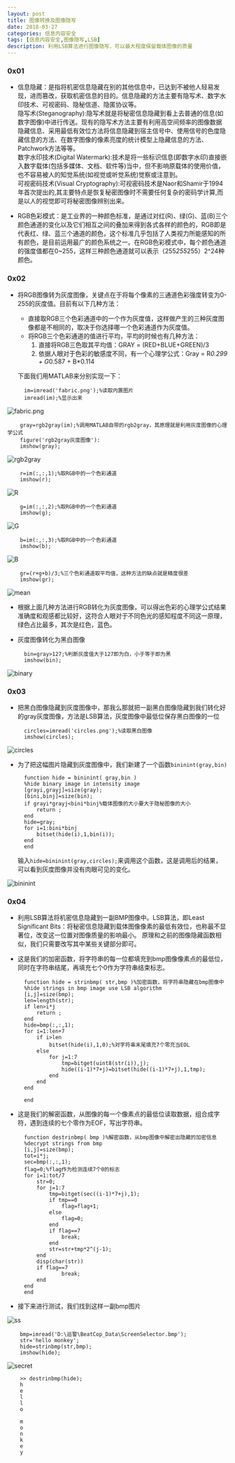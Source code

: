 ```yaml
---
layout: post
title: 图像转换及图像隐写
date: 2018-03-27
categories: 信息内容安全
tags: [信息内容安全,图像隐写,LSB]
description: 利用LSB算法进行图像隐写，可以最大程度保留载体图像的质量
---
```


### 0x01
* 信息隐藏：是指将机密信息隐藏在别的其他信息中，已达到不被他人轻易发现，进而篡改，获取机密信息的目的。信息隐藏的方法主要有隐写术、数字水印技术、可视密码、隐秘信道、隐匿协议等。<br>
隐写术(Steganography):隐写术就是将秘密信息隐藏到看上去普通的信息(如数字图像)中进行传送。现有的隐写术方法主要有利用高空间频率的图像数据隐藏信息、采用最低有效位方法将信息隐藏到宿主信号中、使用信号的色度隐藏信息的方法、在数字图像的像素亮度的统计模型上隐藏信息的方法、Patchwork方法等等。<br>
数字水印技术(Digital Watermark):技术是将一些标识信息(即数字水印)直接嵌入数字载体(包括多媒体、文档、软件等)当中，但不影响原载体的使用价值，也不容易被人的知觉系统(如视觉或听觉系统)觉察或注意到。<br>
可视密码技术(Visual Cryptography):可视密码技术是Naor和Shamir于1994年首次提出的,其主要特点是恢复秘密图像时不需要任何复杂的密码学计算,而是以人的视觉即可将秘密图像辨别出来。

* RGB色彩模式：是工业界的一种颜色标准，是通过对红(R)、绿(G)、蓝(B)三个颜色通道的变化以及它们相互之间的叠加来得到各式各样的颜色的，RGB即是代表红、绿、蓝三个通道的颜色，这个标准几乎包括了人类视力所能感知的所有颜色，是目前运用最广的颜色系统之一。在RGB色彩模式中，每个颜色通道的强度值都在0~255，这样三种颜色通道就可以表示（255*255*255）2^24种颜色。

### 0x02
* 将RGB图像转为灰度图像，关键点在于将每个像素的三通道色彩强度转变为0-255的灰度值。目前有以下几种方法：
    * 直接取RGB三个色彩通道中的一个作为灰度值，这样做产生的三种灰度图像都是不相同的，取决于你选择哪一个色彩通道作为灰度值。
    * 将RGB三个色彩通道的值进行平均，平均的时候也有几种方法：<br>
        1. 直接将RGB三色取其平均值：GRAY = (RED+BLUE+GREEN)/3
        2. 依据人眼对于色彩的敏感度不同，有一个心理学公式：Gray = R*0.299 + G*0.587 + B*0.114<br>
        
    下面我们用MATLAB来分别实现一下：

        im=imread('fabric.png');%读取内置图片
        imread(im);%显示出来

![fabric.png](http://101.132.99.228/post_img/fabric.png)

        gray=rgb2gray(im);%调用MATLAB自带的rgb2gray，其原理就是利用灰度图像的心理学公式
        figure('rgb2gray灰度图像'):
        imshow(gray);
        
![rgb2gray](http://101.132.99.228/post_img/KC00.png)


        r=im(:,:,1);%取RGB中的一个色彩通道
        imshow(r);
        
![R](http://101.132.99.228/post_img/98Y1C9BHY.png)


        g=im(:,:,2);%取RGB中的一个色彩通道
        imshow(g);
        
![G](http://101.132.99.228/post_img/ZM9.png)


        b=im(:,:,3);%取RGB中的一个色彩通道
        imshow(b);
        
![B](http://101.132.99.228/post_img/OR2.png)


        gr=(r+g+b)/3;%三个色彩通道取平均值，这种方法的缺点就是精度很差
        imshow(gr);
        
![mean](http://101.132.99.228/post_img/UC.png)


* 根据上面几种方法进行RGB转化为灰度图像，可以得出色彩的心理学公式结果准确度和观感都比较好，这符合人眼对于不同色光的感知程度不同这一原理，绿色占比最多，其次是红色，蓝色。

* 灰度图像转化为黑白图像

        bin=gray>127;%判断灰度值大于127即为白，小于等于即为黑
        imshow(bin);
        
![binary](http://101.132.99.228/post_img/K8N.png)


### 0x03
* 把黑白图像隐藏到灰度图像中，那我么那就把一副黑白图像隐藏到我们转化好的gray灰度图像，方法是LSB算法，灰度图像中最低位保存黑白图像的一位

        circles=imread('circles.png');%读取黑白图像
        imshow(circles);
        
![circles](http://101.132.99.228/post_img/QBM.png)


* 为了把这幅图片隐藏到灰度图像中，我们新建了一个函数`bininint(gray,bin)`

        function hide = bininint( gray,bin )
        %hide binary image in intensity image
        [grayi,grayj]=size(gray);
        [bini,binj]=size(bin);
        if grayi*grayj<bini*binj%载体图像的大小要大于隐秘图像的大小
            return ;
        end
        hide=gray;
        for i=1:bini*binj
            bitset(hide(i),1,bin(i));
        end
        end

    输入`hide=bininint(gray,circles);`来调用这个函数，这是调用后的结果，可以看到灰度图像并没有肉眼可见的变化。
    
![bininint](http://101.132.99.228/post_img/2DO4.png)


### 0x04
* 利用LSB算法将机密信息隐藏到一副BMP图像中。LSB算法，即Least Significant Bits：将秘密信息隐藏到载体图像像素的最低有效位，也称最不显著位，改变这一位置对图像质量的影响最小。
原理和之前的图像隐藏函数相似，我们只需要改写其中某些关键部分即可。
* 这是我们的加密函数，将字符串的每一位都填充到bmp图像像素点的最低位，同时在字符串结尾，再填充七个0作为字符串结束标志。

        function hide = strinbmp( str,bmp )%加密函数，将字符串隐藏在bmp图像中
        %hide strings in bmp image use LSB algorithm
        [i,j]=size(bmp);
        len=length(str);
        if len>i*j
            return ;
        end
        hide=bmp(:,:,1);
        for i=1:len+7
            if i>len
                bitset(hide(i),1,0);%对字符串末尾填充7个零充当EOL
            else
                for j=1:7
                    tmp=bitget(uint8(str(i)),j);
                    hide((i-1)*7+j)=bitset(hide((i-1)*7+j),1,tmp);
                end
            end
        end

        end

* 这是我们的解密函数，从图像的每一个像素点的最低位读取数据，组合成字符，遇到连续的七个零作为EOF，写出字符串。

        function destrinbmp( bmp )%解密函数，从bmp图像中解密出隐藏的加密信息
        %decrypt strings from bmp
        [i,j]=size(bmp);
        tot=i*j;
        sec=bmp(:,:,1);
        flag=0;%flag作为检测连续7个0的标志
        for i=1:tot/7
            str=0;
            for j=1:7
                tmp=bitget(sec((i-1)*7+j),1);
                if tmp==0
                    flag=flag+1;
                else
                    flag=0;
                end
                if flag==7
                    break;
                end
                str=str+tmp*2^(j-1);
            end
            disp(char(str))
            if flag==7
                    break;
            end
        end
        end

* 接下来进行测试，我们找到这样一副bmp图片 

![ss](http://101.132.99.228/post_img/ScreenSelector.bmp)


        bmp=imread('D:\巡警\BeatCop_Data\ScreenSelector.bmp');
        str='hello monkey';
        hide=strinbmp(str,bmp);
        imshow(hide);
![secret](http://101.132.99.228/post_img/WOULC.png)

        
        >> destrinbmp(hide);
        h
        e
        l
        l
        o
         
        m
        o
        n
        k
        e
        y




